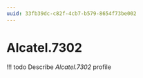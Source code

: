 ```yaml
---
uuid: 33fb39dc-c82f-4cb7-b579-8654f73be002
---
```



# Alcatel.7302


<!-- prettier-ignore -->
!!! todo
    Describe *Alcatel.7302* profile

